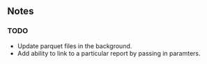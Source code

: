 ## Notes


### TODO

- Update parquet files in the background.
- Add ability to link to a particular report by passing in paramters.
